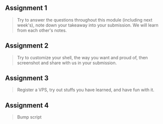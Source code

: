 ## Assignment 1
> Try to answer the questions throughout this module (including next week's), note down your takeaway into your submission. We will learn from each other's notes.



## Assignment 2
> Try to customize your shell, the way you want and proud of, then screenshot and share with us in your submission.


## Assignment 3
> Register a VPS, try out stuffs you have learned, and have fun with it.


## Assignment 4
> Bump script
